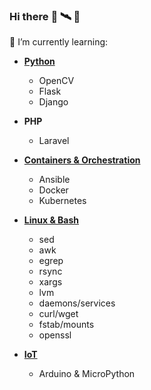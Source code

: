 ### Hi there :rocket: :artificial_satellite: :robot:

🌱 I’m currently learning:

- **[Python](https://github.com/local-bot/python_basics/tree/master/python_libraries_basics)**
  - OpenCV
  - Flask
  - Django

- **PHP**
  - Laravel

- **[Containers & Orchestration](https://github.com/local-bot/container_virtualization)**
  - Ansible
  - Docker
  - Kubernetes

- **[Linux & Bash](https://github.com/local-bot/linux_basics)**
  - sed
  - awk
  - egrep
  - rsync
  - xargs
  - lvm
  - daemons/services
  - curl/wget
  - fstab/mounts
  - openssl

- **[IoT](https://github.com/local-bot/iot_basics)**
  - Arduino & MicroPython
